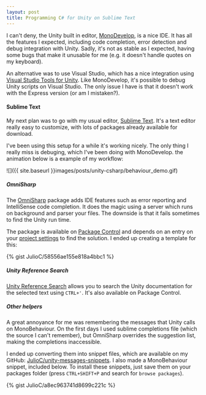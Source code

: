 ```yaml
---
layout: post
title: Programming C# for Unity on Sublime Text
---
```


I can't deny, the Unity built in editor, [MonoDevelop](http://www.monodevelop.com/), is a nice IDE. It has all the features I expected, including code completion, error detection and debug integration with Unity. Sadly, it's not as stable as I expected, having some bugs that make it unusable for me (e.g. it doesn't handle quotes on my keyboard).

An alternative was to use Visual Studio, which has a nice integration using [Visual Studio Tools for Unity](http://unityvs.com/). Like MonoDevelop, it's possible to debug Unity scripts on Visual Studio. The only issue I have is that it doesn't work with the Express version (or am I mistaken?).

#### Sublime Text

My next plan was to go with my usual editor, [Sublime Text](http://www.sublimetext.com/). It's a text editor really easy to customize, with lots of packages already available for download.

I've been using this setup for a while it's working nicely. The only thing I really miss is debuging, which I've been doing with MonoDevelop. the animation below is a example of my workflow:

![]({{ site.baseurl }}images/posts/unity-csharp/behaviour_demo.gif)

##### OmniSharp

The [OmniSharp](https://github.com/OmniSharp/omnisharp-sublime) package adds IDE features such as error reporting and IntelliSense code completion. It does the magic using a server which runs on background and parser your files. The downside is that it fails sometimes to find the Unity run time.

The package is available on [Package Control](https://packagecontrol.io/) and depends on an entry on your [project settings](https://www.sublimetext.com/docs/3/projects.html) to find the solution. I ended up creating a template for this:

{% gist JulioC/58556ae155e818a4bbc1 %}

##### Unity Reference Search

[Unity Reference Search](https://packagecontrol.io/packages/Unity3D%20Script%20Reference%20Search) allows you to search the Unity documentation for the selected text using `CTRL+'`. It's also available on Package Control.

##### Other helpers

A great annoyance for me was remembering the messages that Unity calls on MonoBehaviour. On the first days I used sublime completions file (which the source I can't remember), but OmniSharp overrides the suggestion list, making the completions inaccessible.

I ended up converting them into snippet files, which are available on my GitHub: [JulioC/unity-messages-snippets](https://github.com/JulioC/unity-messages-snippets). I also made a MonoBehaviour snippet, included below. To install these snippets, just save them on your packages folder (press `CTRL+SHIFT+P` and search for `browse packages`).

{% gist JulioC/a8ec963741d8699c221c %}